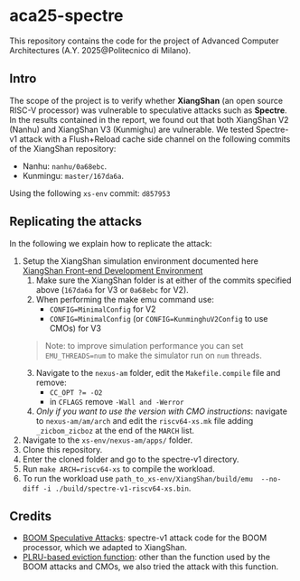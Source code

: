 # aca25-spectre
This repository contains the code for the project of Advanced Computer Architectures (A.Y. 2025@Politecnico di Milano). 
## Intro  
The scope of the project is to verify whether **XiangShan** (an open source RISC-V processor) was vulnerable to speculative attacks such as **Spectre**.
In the results contained in the report, we found out that both XiangShan V2 (Nanhu) and  XiangShan V3 (Kunmighu) are vulnerable.
We tested Spectre-v1 attack with a Flush+Reload cache side channel on the following commits of the XiangShan repository:
- Nanhu: `nanhu/0a68ebc`.
- Kunmingu: `master/167da6a`.

Using the following `xs-env` commit: `d857953`
## Replicating the attacks
In the following we explain how to replicate the attack:
1. Setup the XiangShan simulation environment documented here [XiangShan Front-end Development Environment](https://docs.xiangshan.cc/zh-cn/latest/tools/xsenv-en/) 
    1. Make sure the XiangShan folder is at either of the commits specified above (`167da6a` for V3 or `0a68ebc` for V2).
    2. When performing the make emu command use:
        - `CONFIG=MinimalConfig` for V2
        - `CONFIG=MinimalConfig` (or `CONFIG=KunminghuV2Config` to use CMOs) for V3
      > Note: to improve simulation performance you can set `EMU_THREADS=num` to make the simulator run on `num` threads.
    3. Navigate to the `nexus-am` folder, edit the `Makefile.compile` file and remove:
        - `CC_OPT ?= -O2`
        - in `CFLAGS` remove `-Wall and -Werror`
    4. *Only if you want to use the version with CMO instructions*: navigate to `nexus-am/am/arch` and edit the `riscv64-xs.mk` file adding `_zicbom_zicboz` at the end of the `MARCH` list.
 2. Navigate to the `xs-env/nexus-am/apps/` folder.
 3. Clone this repository.
 4. Enter the cloned folder and go to the spectre-v1 directory.
 5. Run `make ARCH=riscv64-xs` to compile the workload.
 6. To run the workload use `path_to_xs-env/XiangShan/build/emu  --no-diff -i ./build/spectre-v1-riscv64-xs.bin`.
## Credits  
- [BOOM Speculative Attacks](https://github.com/riscv-boom/boom-attacks.git): spectre-v1 attack code for the BOOM processor, which we adapted to XiangShan.
- [PLRU-based eviction function](https://github.com/OpenXiangShan/XiangShan/issues/2534): other than the function used by the BOOM attacks and CMOs, we also tried the attack with this function.
